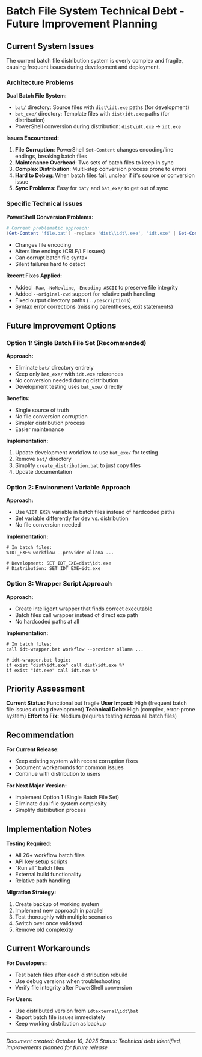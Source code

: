 # Batch File System Technical Debt - Future Improvement Planning

## Current System Issues

The current batch file distribution system is overly complex and fragile, causing frequent issues during development and deployment.

### Architecture Problems

**Dual Batch File System:**
- `bat/` directory: Source files with `dist\idt.exe` paths (for development)
- `bat_exe/` directory: Template files with `dist\idt.exe` paths (for distribution)
- PowerShell conversion during distribution: `dist\idt.exe` → `idt.exe`

**Issues Encountered:**
1. **File Corruption**: PowerShell `Set-Content` changes encoding/line endings, breaking batch files
2. **Maintenance Overhead**: Two sets of batch files to keep in sync
3. **Complex Distribution**: Multi-step conversion process prone to errors
4. **Hard to Debug**: When batch files fail, unclear if it's source or conversion issue
5. **Sync Problems**: Easy for `bat/` and `bat_exe/` to get out of sync

### Specific Technical Issues

**PowerShell Conversion Problems:**
```powershell
# Current problematic approach:
(Get-Content 'file.bat') -replace 'dist\\idt\.exe', 'idt.exe' | Set-Content 'file.bat'
```
- Changes file encoding
- Alters line endings (CRLF/LF issues)
- Can corrupt batch file syntax
- Silent failures hard to detect

**Recent Fixes Applied:**
- Added `-Raw`, `-NoNewline`, `-Encoding ASCII` to preserve file integrity
- Added `--original-cwd` support for relative path handling
- Fixed output directory paths (`../Descriptions`)
- Syntax error corrections (missing parentheses, exit statements)

## Future Improvement Options

### Option 1: Single Batch File Set (Recommended)
**Approach:**
- Eliminate `bat/` directory entirely
- Keep only `bat_exe/` with `idt.exe` references
- No conversion needed during distribution
- Development testing uses `bat_exe/` directly

**Benefits:**
- Single source of truth
- No file conversion corruption
- Simpler distribution process
- Easier maintenance

**Implementation:**
1. Update development workflow to use `bat_exe/` for testing
2. Remove `bat/` directory
3. Simplify `create_distribution.bat` to just copy files
4. Update documentation

### Option 2: Environment Variable Approach
**Approach:**
- Use `%IDT_EXE%` variable in batch files instead of hardcoded paths
- Set variable differently for dev vs. distribution
- No file conversion needed

**Implementation:**
```batch
# In batch files:
%IDT_EXE% workflow --provider ollama ...

# Development: SET IDT_EXE=dist\idt.exe
# Distribution: SET IDT_EXE=idt.exe
```

### Option 3: Wrapper Script Approach
**Approach:**
- Create intelligent wrapper that finds correct executable
- Batch files call wrapper instead of direct exe path
- No hardcoded paths at all

**Implementation:**
```batch
# In batch files:
call idt-wrapper.bat workflow --provider ollama ...

# idt-wrapper.bat logic:
if exist "dist\idt.exe" call dist\idt.exe %*
if exist "idt.exe" call idt.exe %*
```

## Priority Assessment

**Current Status:** Functional but fragile
**User Impact:** High (frequent batch file issues during development)
**Technical Debt:** High (complex, error-prone system)
**Effort to Fix:** Medium (requires testing across all batch files)

## Recommendation

**For Current Release:**
- Keep existing system with recent corruption fixes
- Document workarounds for common issues
- Continue with distribution to users

**For Next Major Version:**
- Implement Option 1 (Single Batch File Set)
- Eliminate dual file system complexity
- Simplify distribution process

## Implementation Notes

**Testing Required:**
- All 26+ workflow batch files
- API key setup scripts
- "Run all" batch files
- External build functionality
- Relative path handling

**Migration Strategy:**
1. Create backup of working system
2. Implement new approach in parallel
3. Test thoroughly with multiple scenarios
4. Switch over once validated
5. Remove old complexity

## Current Workarounds

**For Developers:**
- Test batch files after each distribution rebuild
- Use debug versions when troubleshooting
- Verify file integrity after PowerShell conversion

**For Users:**
- Use distributed version from `idtexternal\idt\bat`
- Report batch file issues immediately
- Keep working distribution as backup

---

*Document created: October 10, 2025*
*Status: Technical debt identified, improvements planned for future release*